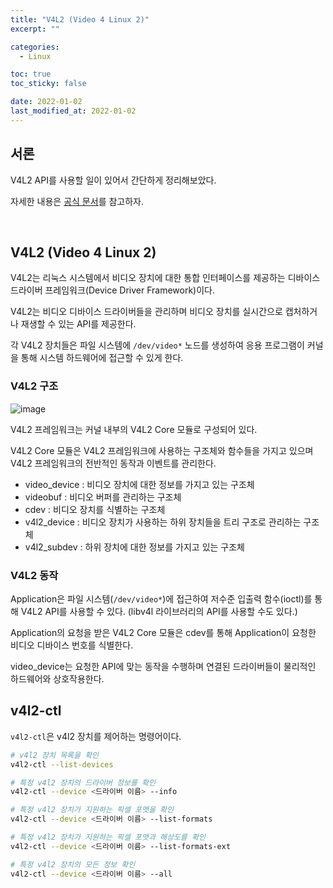 ```yaml
---
title: "V4L2 (Video 4 Linux 2)"
excerpt: ""

categories:
  - Linux

toc: true
toc_sticky: false

date: 2022-01-02
last_modified_at: 2022-01-02
---
```


## 서론
V4L2 API를 사용할 일이 있어서 간단하게 정리해보았다.

자세한 내용은 [공식 문서](https://www.kernel.org/doc/html/v4.9/media/uapi/v4l/v4l2.html)를 참고하자.

<br>

## V4L2 (Video 4 Linux 2)

V4L2는 리눅스 시스템에서 비디오 장치에 대한 통합 인터페이스를 제공하는 디바이스 드라이버 프레임워크(Device Driver Framework)이다.

V4L2는 비디오 디바이스 드라이버들을 관리하며 비디오 장치를 실시간으로 캡처하거나 재생할 수 있는 API를 제공한다.

각 V4L2 장치들은 파일 시스템에 `/dev/video*` 노드를 생성하여 응용 프로그램이 커널을 통해 시스템 하드웨어에 접근할 수 있게 한다.


### V4L2 구조
![image](https://user-images.githubusercontent.com/34677157/148154033-c5894fef-5308-49b8-99fd-0a099eb9b746.png)

V4L2 프레임워크는 커널 내부의 V4L2 Core 모듈로 구성되어 있다.

V4L2 Core 모듈은 V4L2 프레임워크에 사용하는 구조체와 함수들을 가지고 있으며 V4L2 프레임워크의 전반적인 동작과 이벤트를 관리한다.

- video_device : 비디오 장치에 대한 정보를 가지고 있는 구조체
- videobuf : 비디오 버퍼를 관리하는 구조체
- cdev : 비디오 장치를 식별하는 구조체
- v4l2_device : 비디오 장치가 사용하는 하위 장치들을 트리 구조로 관리하는 구조체
- v4l2_subdev : 하위 장치에 대한 정보를 가지고 있는 구조체

### V4L2 동작

Application은 파일 시스템(`/dev/video*`)에 접근하여 저수준 입출력 함수(ioctl)를 통해 V4L2 API를 사용할 수 있다. (libv4l 라이브러리의 API를 사용할 수도 있다.)

Application의 요청을 받은 V4L2 Core 모듈은 cdev를 통해 Application이 요청한 비디오 디바이스 번호를 식별한다.

video_device는 요청한 API에 맞는 동작을 수행하며 연결된 드라이버들이 물리적인 하드웨어와 상호작용한다.

## v4l2-ctl

`v4l2-ctl`은 v4l2 장치를 제어하는 명령어이다.

```bash
# v4l2 장치 목록을 확인
v4l2-ctl --list-devices

# 특정 v4l2 장치의 드라이버 정보를 확인
v4l2-ctl --device <드라이버 이름> --info

# 특정 v4l2 장치가 지원하는 픽셀 포맷을 확인
v4l2-ctl --device <드라이버 이름> --list-formats

# 특정 v4l2 장치가 지원하는 픽셀 포맷과 해상도를 확인
v4l2-ctl --device <드라이버 이름> --list-formats-ext

# 특정 v4l2 장치의 모든 정보 확인
v4l2-ctl --device <드라이버 이름> --all
```